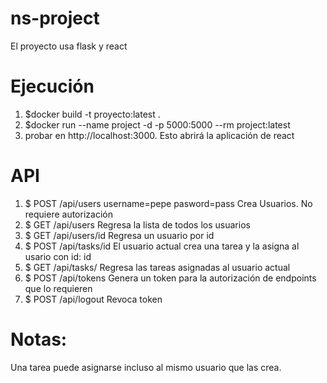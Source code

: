 # ns-project

El proyecto usa flask y react

# Ejecución

1. $docker build -t proyecto:latest .
2. $docker run --name project -d -p 5000:5000 --rm project:latest
3. probar en http://localhost:3000. Esto abrirá la aplicación de react

# API

1. $ POST /api/users username=pepe pasword=pass Crea Usuarios. No requiere autorización
2. $ GET /api/users Regresa la lista de todos los usuarios
3. $ GET /api/users/id Regresa un usuario por id
4. $ POST /api/tasks/id El usuario actual crea una tarea y la asigna al usario con id: id
5. $ GET /api/tasks/ Regresa las tareas asignadas al usuario actual
6. $ POST /api/tokens Genera un token para la autorización de endpoints que lo requieren
7. $ POST /api/logout Revoca token

# Notas:

Una tarea puede asignarse incluso al mismo usuario que las crea.